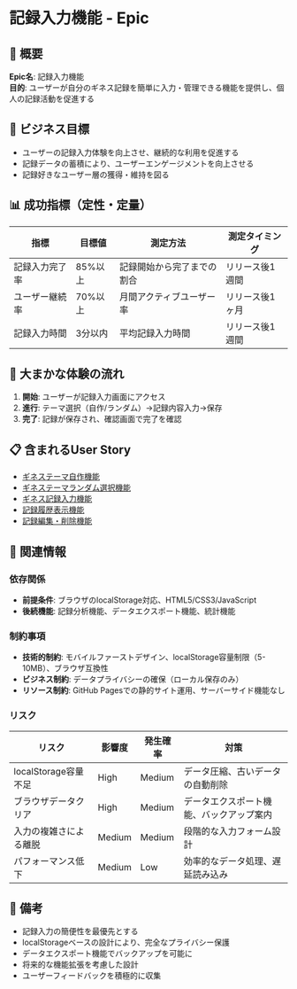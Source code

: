 # 記録入力機能 - Epic

## 📖 概要

**Epic名**: 記録入力機能  
**目的**: ユーザーが自分のギネス記録を簡単に入力・管理できる機能を提供し、個人の記録活動を促進する  


## 🎯 ビジネス目標
- ユーザーの記録入力体験を向上させ、継続的な利用を促進する
- 記録データの蓄積により、ユーザーエンゲージメントを向上させる
- 記録好きなユーザー層の獲得・維持を図る


## 📊 成功指標（定性・定量）
| 指標 | 目標値 | 測定方法 | 測定タイミング |
|------|--------|----------|----------------|
| 記録入力完了率 | 85%以上 | 記録開始から完了までの割合 | リリース後1週間 |
| ユーザー継続率 | 70%以上 | 月間アクティブユーザー率 | リリース後1ヶ月 |
| 記録入力時間 | 3分以内 | 平均記録入力時間 | リリース後1週間 |


## 🔄 大まかな体験の流れ
1. **開始**: ユーザーが記録入力画面にアクセス
2. **進行**: テーマ選択（自作/ランダム）→記録内容入力→保存
3. **完了**: 記録が保存され、確認画面で完了を確認


## 📋 含まれるUser Story
- [ギネステーマ自作機能](./us-ギネステーマ自作機能.md)
- [ギネステーマランダム選択機能](./us-ギネステーマランダム選択機能.md)
- [ギネス記録入力機能](./us-ギネス記録入力機能.md)
- [記録履歴表示機能](./us-記録履歴表示機能.md)
- [記録編集・削除機能](./us-記録編集削除機能.md)


## 🔗 関連情報

### 依存関係
- **前提条件**: ブラウザのlocalStorage対応、HTML5/CSS3/JavaScript
- **後続機能**: 記録分析機能、データエクスポート機能、統計機能

### 制約事項
- **技術的制約**: モバイルファーストデザイン、localStorage容量制限（5-10MB）、ブラウザ互換性
- **ビジネス制約**: データプライバシーの確保（ローカル保存のみ）
- **リソース制約**: GitHub Pagesでの静的サイト運用、サーバーサイド機能なし

### リスク
| リスク | 影響度 | 発生確率 | 対策 |
|--------|--------|----------|------|
| localStorage容量不足 | High | Medium | データ圧縮、古いデータの自動削除 |
| ブラウザデータクリア | High | Medium | データエクスポート機能、バックアップ案内 |
| 入力の複雑さによる離脱 | Medium | Medium | 段階的な入力フォーム設計 |
| パフォーマンス低下 | Medium | Low | 効率的なデータ処理、遅延読み込み |

## 📝 備考
- 記録入力の簡便性を最優先とする
- localStorageベースの設計により、完全なプライバシー保護
- データエクスポート機能でバックアップを可能に
- 将来的な機能拡張を考慮した設計
- ユーザーフィードバックを積極的に収集 